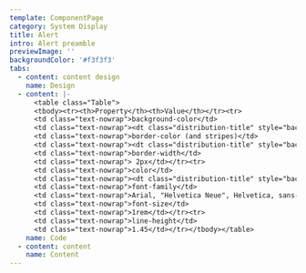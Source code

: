 ```yaml
---
template: ComponentPage
category: System Display
title: Alert
intro: Alert preamble
previewImage: ''
backgroundColor: '#f3f3f3'
tabs:
  - content: content design
    name: Design
  - content: |-
      <table class="Table">
      <tbody><tr><th>Property</th><th>Value</th></tr><tr>
      <td class="text-nowrap">background-color</td>
      <td class="text-nowrap"><dt class="distribution-title" style="background-color: #fbd5d6"></dt>#fbd5d6</td></tr><tr>
      <td class="text-nowrap">border-color (and stripes)</td>
      <td class="text-nowrap"><dt class="distribution-title" style="background-color: #fbcbd2"></dt>#fbcbd2</td></tr><tr>
      <td class="text-nowrap">border-width</td>
      <td class="text-nowrap"> 2px</td></tr><tr>
      <td class="text-nowrap">color</td>
      <td class="text-nowrap"><dt class="distribution-title" style="background-color: #ad1015"></dt>#ad1015</td></tr><tr>
      <td class="text-nowrap">font-family</td>
      <td class="text-nowrap">Arial, "Helvetica Neue", Helvetica, sans-serif</td></tr><tr>
      <td class="text-nowrap">font-size</td>
      <td class="text-nowrap">1rem</td></tr><tr>
      <td class="text-nowrap">line-height</td>
      <td class="text-nowrap">1.45</td></tr></tbody></table>
    name: Code
  - content: content
    name: Content
---
```


